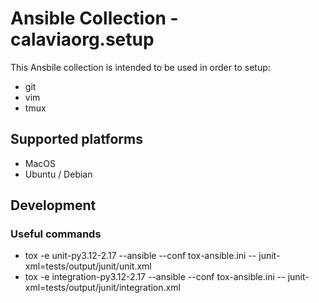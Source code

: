 # Ansible Collection - calaviaorg.setup

This Ansbile collection is intended to be used in order to setup:

* git
* vim
* tmux

## Supported platforms

* MacOS
* Ubuntu / Debian

## Development

### Useful commands

* tox -e unit-py3.12-2.17 --ansible --conf tox-ansible.ini -- junit-xml=tests/output/junit/unit.xml
* tox -e integration-py3.12-2.17 --ansible --conf tox-ansible.ini -- junit-xml=tests/output/junit/integration.xml

